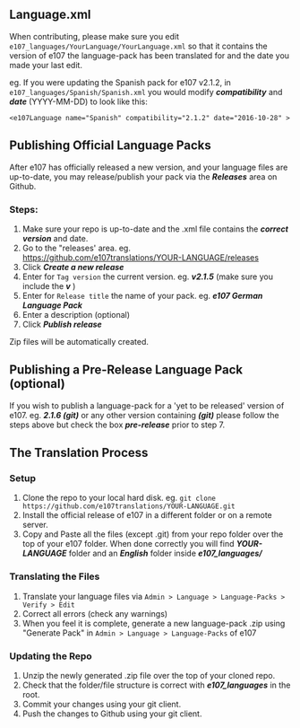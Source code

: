 
## Language.xml

When contributing, please make sure you edit `e107_languages/YourLanguage/YourLanguage.xml` so that it contains the version of e107 the language-pack has been translated for and the date you made your last edit. 

eg. If you were updating the Spanish pack for e107 v2.1.2, in `e107_languages/Spanish/Spanish.xml` you would modify ***compatibility*** and ***date*** (YYYY-MM-DD) to look like this: 

`<e107Language name="Spanish" compatibility="2.1.2" date="2016-10-28" >`


## Publishing Official Language Packs

After e107 has officially released a new version, and your language files are up-to-date, you may release/publish your pack via the ***Releases*** area on Github. 

### Steps:

1. Make sure your repo is up-to-date and the .xml file contains the ***correct version*** and date. 
2. Go to the "releases' area. eg. https://github.com/e107translations/YOUR-LANGUAGE/releases
3. Click ***Create a new release***
4. Enter for `Tag version` the current version. eg. ***v2.1.5*** (make sure you include the ***v*** )
5. Enter for `Release title` the name of your pack. eg. ***e107 German Language Pack***
6. Enter a description (optional)
7. Click ***Publish release***

Zip files will be automatically created. 

## Publishing a Pre-Release Language Pack (optional) 

If you wish to publish a language-pack for a 'yet to be released' version of e107. eg. ***2.1.6 (git)*** or any other version containing ***(git)*** please follow the steps above but check the box ***pre-release*** prior to step 7. 



## The Translation Process

### Setup
1. Clone the repo to your local hard disk. eg. ```git clone https://github.com/e107translations/YOUR-LANGUAGE.git``` 
2. Install the official release of e107 in a different folder or on a remote server. 
3. Copy and Paste all the files (except .git) from your repo folder over the top of your e107 folder. When done correctly you will find  ***YOUR-LANGUAGE*** folder and an ***English*** folder inside ***e107_languages/***  

### Translating the Files
1. Translate your language files via ``` Admin > Language > Language-Packs > Verify > Edit ```
2. Correct all errors (check any warnings)
3. When you feel it is complete, generate a new language-pack .zip using "Generate Pack" in ``` Admin > Language > Language-Packs ``` of e107

### Updating the Repo
1. Unzip the newly generated .zip file over the top of your cloned repo. 
2. Check that the folder/file structure is correct with ***e107_languages*** in the root. 
3. Commit your changes using your git client. 
4. Push the changes to Github using your git client. 



